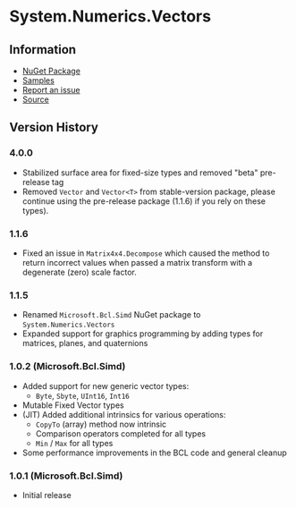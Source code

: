 # System.Numerics.Vectors

## Information

* [NuGet Package](https://www.nuget.org/packages/System.Numerics.Vectors)
* [Samples](http://code.msdn.microsoft.com/SIMD-Sample-f2c8c35a)
* [Report an issue](http://github.com/dotnet/corefx/issues/new)
* [Source](https://github.com/dotnet/corefx/tree/master/src)

## Version History

### 4.0.0

* Stabilized surface area for fixed-size types and removed "beta" pre-release tag
* Removed `Vector` and `Vector<T>` from stable-version package, please continue
  using the pre-release package (1.1.6) if you rely on these types).

### 1.1.6

* Fixed an issue in `Matrix4x4.Decompose` which caused the method to return
  incorrect values when passed a matrix transform with a degenerate (zero)
  scale factor.

### 1.1.5

* Renamed `Microsoft.Bcl.Simd` NuGet package to `System.Numerics.Vectors`
* Expanded support for graphics programming by adding types for matrices,
  planes, and quaternions

### 1.0.2 (Microsoft.Bcl.Simd)

* Added support for new generic vector types:
    - `Byte`, `Sbyte`, `UInt16`, `Int16`
* Mutable Fixed Vector types
* (JIT) Added additional intrinsics for various operations:
    - `CopyTo` (array) method now intrinsic
    - Comparison operators completed for all types
    - `Min` / `Max` for all types
* Some performance improvements in the BCL code and general cleanup

### 1.0.1 (Microsoft.Bcl.Simd)

* Initial release